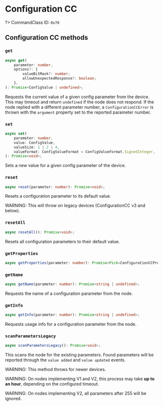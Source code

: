 # Configuration CC

?> CommandClass ID: `0x70`

## Configuration CC methods

### `get`

```ts
async get(
	parameter: number,
	options?: {
		valueBitMask?: number;
		allowUnexpectedResponse?: boolean;
	},
): Promise<ConfigValue | undefined>;
```

Requests the current value of a given config parameter from the device.
This may timeout and return `undefined` if the node does not respond.
If the node replied with a different parameter number, a `ConfigurationCCError`
is thrown with the `argument` property set to the reported parameter number.

### `set`

```ts
async set(
	parameter: number,
	value: ConfigValue,
	valueSize: 1 | 2 | 4,
	valueFormat: ConfigValueFormat = ConfigValueFormat.SignedInteger,
): Promise<void>;
```

Sets a new value for a given config parameter of the device.

### `reset`

```ts
async reset(parameter: number): Promise<void>;
```

Resets a configuration parameter to its default value.

WARNING: This will throw on legacy devices (ConfigurationCC v3 and below).

### `resetAll`

```ts
async resetAll(): Promise<void>;
```

Resets all configuration parameters to their default value.

### `getProperties`

```ts
async getProperties(parameter: number): Promise<Pick<ConfigurationCCPropertiesReport, "valueSize" | "valueFormat" | "minValue" | "maxValue" | "defaultValue" | "nextParameter" | "altersCapabilities" | "isReadonly" | "isAdvanced" | "noBulkSupport"> | undefined>;
```

### `getName`

```ts
async getName(parameter: number): Promise<string | undefined>;
```

Requests the name of a configuration parameter from the node.

### `getInfo`

```ts
async getInfo(parameter: number): Promise<string | undefined>;
```

Requests usage info for a configuration parameter from the node.

### `scanParametersLegacy`

```ts
async scanParametersLegacy(): Promise<void>;
```

This scans the node for the existing parameters. Found parameters will be reported
through the `value added` and `value updated` events.

WARNING: This method throws for newer devices.

WARNING: On nodes implementing V1 and V2, this process may take
**up to an hour**, depending on the configured timeout.

WARNING: On nodes implementing V2, all parameters after 255 will be ignored.
